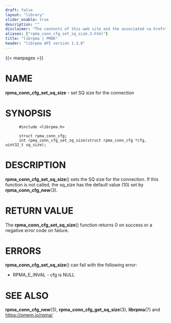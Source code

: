 ```yaml
---
draft: false
layout: "library"
slider_enable: true
description: ""
disclaimer: "The contents of this web site and the associated <a href=\"https://github.com/pmem\">GitHub repositories</a> are BSD-licensed open source."
aliases: ["rpma_conn_cfg_set_sq_size.3.html"]
title: "librpma | PMDK"
header: "librpma API version 1.3.0"
---
```

{{< manpages >}}

[comment]: <> (SPDX-License-Identifier: BSD-3-Clause)
[comment]: <> (Copyright 2020-2023, Intel Corporation)

# NAME

**rpma_conn_cfg_set_sq_size** - set SQ size for the connection

# SYNOPSIS

          #include <librpma.h>

          struct rpma_conn_cfg;
          int rpma_conn_cfg_set_sq_size(struct rpma_conn_cfg *cfg, uint32_t sq_size);

# DESCRIPTION

**rpma_conn_cfg_set_sq_size**() sets the SQ size for the connection. If
this function is not called, the sq_size has the default value (10) set
by **rpma_conn_cfg_new**(3).

# RETURN VALUE

The **rpma_conn_cfg_set_sq_size**() function returns 0 on success or a
negative error code on failure.

# ERRORS

**rpma_conn_cfg_set_sq_size**() can fail with the following error:

-   RPMA_E\_INVAL - cfg is NULL

# SEE ALSO

**rpma_conn_cfg_new**(3), **rpma_conn_cfg_get_sq_size**(3),
**librpma**(7) and https://pmem.io/rpma/
